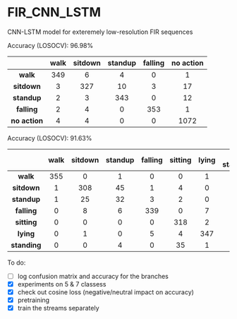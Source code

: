 # FIR_CNN_LSTM
CNN-LSTM model for exteremely low-resolution FIR sequences 

Accuracy (LOSOCV): 96.98%

|           | walk | sitdown | standup | falling | no action |
|:---------:|:----:|:-------:|:-------:|:-------:|:---------:|
|    **walk**   |  349 |    6    |    4    |    0    |      1    |
|   **sitdown** |   3  |   327   |    10   |    3    |     17    |
|  **standup**  |   2  |    3    |   343   |    0    |     12    |
|  **falling**  |   2  |    4    |    0    |   353   |     1     |
| **no action** |   4  |    4    |    0    |    0    |    1072   |


Accuracy (LOSOCV): 91.63%

|           | walk | sitdown | standup | falling | sitting | lying | no standing |
|:---------:|:----:|:-------:|:-------:|:-------:|:---------:|:---------:|:---------:|
|    **walk**   |  355 |    0    |    1     |    0    |      0    |      1    |      3   |
|   **sitdown** |  1 |    308    |    45    |    1    |      4    |      0    |      1    |
|  **standup**  |  1 |    25    |    32     |    3    |      2    |      0    |      7    |
|  **falling**  |  0 |    8    |    6       |    339    |      0    |      7    |      0   |
|  **sitting**  |  0 |    0    |    0       |    0    |      318    |      2    |      40    |
|  **lying**    |  0 |    1    |    0       |    5    |      4    |      347    |      3    |
|  **standing** |  0 |    0    |    4       |    0    |      35    |      1   |      320    |

To do:

- [ ] log confusion matrix and accuracy for the branches 
- [x] experiments on 5 & 7 classess
- [x] check out cosine loss (negative/neutral impact on accuracy)
- [x] pretraining
- [x] train the streams separately

